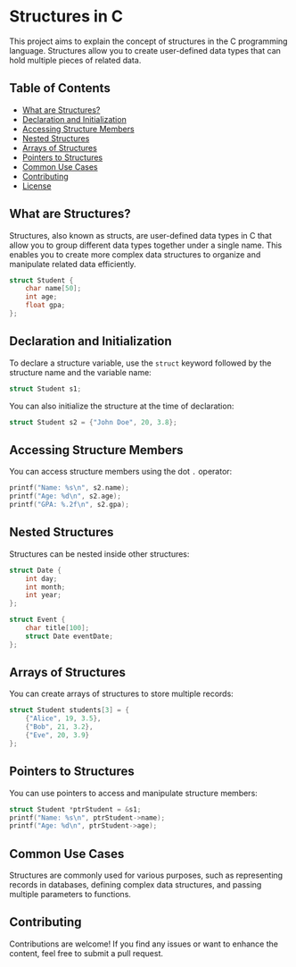 # Structures in C

This project aims to explain the concept of structures in the C programming language. Structures allow you to create user-defined data types that can hold multiple pieces of related data.

## Table of Contents

- [What are Structures?](#what-are-structures)
- [Declaration and Initialization](#declaration-and-initialization)
- [Accessing Structure Members](#accessing-structure-members)
- [Nested Structures](#nested-structures)
- [Arrays of Structures](#arrays-of-structures)
- [Pointers to Structures](#pointers-to-structures)
- [Common Use Cases](#common-use-cases)
- [Contributing](#contributing)
- [License](#license)

## What are Structures?

Structures, also known as structs, are user-defined data types in C that allow you to group different data types together under a single name. This enables you to create more complex data structures to organize and manipulate related data efficiently.

```c
struct Student {
    char name[50];
    int age;
    float gpa;
};
```

## Declaration and Initialization

To declare a structure variable, use the `struct` keyword followed by the structure name and the variable name:

```c
struct Student s1;
```

You can also initialize the structure at the time of declaration:

```c
struct Student s2 = {"John Doe", 20, 3.8};
```

## Accessing Structure Members

You can access structure members using the dot `.` operator:

```c
printf("Name: %s\n", s2.name);
printf("Age: %d\n", s2.age);
printf("GPA: %.2f\n", s2.gpa);
```

## Nested Structures

Structures can be nested inside other structures:

```c
struct Date {
    int day;
    int month;
    int year;
};

struct Event {
    char title[100];
    struct Date eventDate;
};
```

## Arrays of Structures

You can create arrays of structures to store multiple records:

```c
struct Student students[3] = {
    {"Alice", 19, 3.5},
    {"Bob", 21, 3.2},
    {"Eve", 20, 3.9}
};
```

## Pointers to Structures

You can use pointers to access and manipulate structure members:

```c
struct Student *ptrStudent = &s1;
printf("Name: %s\n", ptrStudent->name);
printf("Age: %d\n", ptrStudent->age);
```

## Common Use Cases

Structures are commonly used for various purposes, such as representing records in databases, defining complex data structures, and passing multiple parameters to functions.

## Contributing

Contributions are welcome! If you find any issues or want to enhance the content, feel free to submit a pull request.
